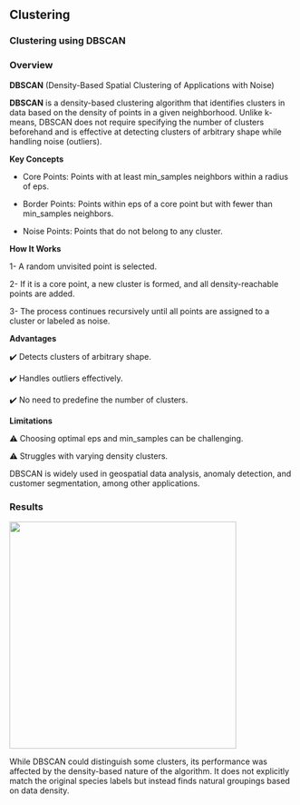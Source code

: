 ## Clustering

### Clustering using DBSCAN

### Overview


**DBSCAN** (Density-Based Spatial Clustering of Applications with Noise)

**DBSCAN** is a density-based clustering algorithm that identifies clusters in data based on the density of points in a given neighborhood. Unlike k-means, DBSCAN does not require specifying the number of clusters beforehand and is effective at detecting clusters of arbitrary shape while handling noise (outliers).

**Key Concepts**

  *  Core Points: Points with at least min_samples neighbors within a radius of eps.

  *  Border Points: Points within eps of a core point but with fewer than min_samples neighbors.

  *  Noise Points: Points that do not belong to any cluster.

**How It Works**

   1- A random unvisited point is selected.

   2- If it is a core point, a new cluster is formed, and all density-reachable points are added.

   3- The process continues recursively until all points are assigned to a cluster or labeled as noise.

**Advantages**

✔️ Detects clusters of arbitrary shape.

✔️ Handles outliers effectively.

✔️ No need to predefine the number of clusters.

**Limitations**

⚠️ Choosing optimal eps and min_samples can be challenging.

⚠️ Struggles with varying density clusters.

DBSCAN is widely used in geospatial data analysis, anomaly detection, and customer segmentation, among other applications.





### Results

<img src="https://github.com/user-attachments/assets/03bbcd7b-480e-4da9-a0c2-3f21d47e2e32" width="400">

While DBSCAN could distinguish some clusters, its performance was affected by the density-based nature of the algorithm. It does not explicitly match the original species labels but instead finds natural groupings based on data density.

